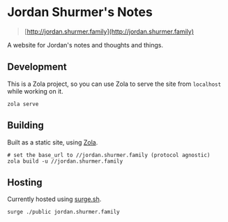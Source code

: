 Jordan Shurmer's Notes
======================

> [http://jordan.shurmer.family](http://jordan.shurmer.family)

A website for Jordan's notes and thoughts and things.

Development
-----------

This is a Zola project, so you can use Zola to serve the site from `localhost` while working on it.

```
zola serve
```

Building
--------

Built as a static site, using [Zola](https://www.getzola.org).

```
# set the base_url to //jordan.shurmer.family (protocol agnostic)
zola build -u //jordan.shurmer.family
```


Hosting
-------

Currently hosted using [surge.sh](https://surge.sh).

```
surge ./public jordan.shurmer.family
```


